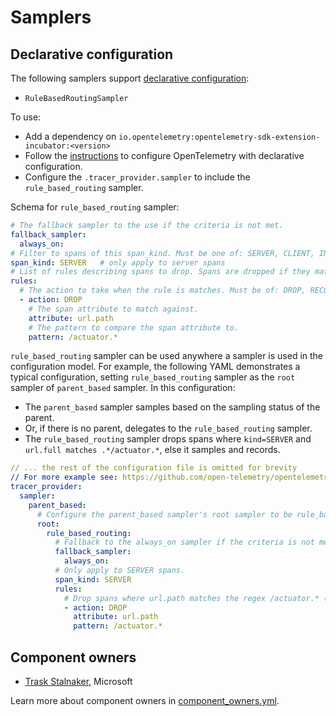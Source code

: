 # Samplers

## Declarative configuration

The following samplers support [declarative configuration](https://github.com/open-telemetry/opentelemetry-specification/tree/main/specification/configuration#declarative-configuration):

* `RuleBasedRoutingSampler`

To use:

* Add a dependency on `io.opentelemetry:opentelemetry-sdk-extension-incubator:<version>`
* Follow the [instructions](https://github.com/open-telemetry/opentelemetry-java/blob/main/sdk-extensions/incubator/README.md#file-configuration) to configure OpenTelemetry with declarative configuration.
* Configure the `.tracer_provider.sampler` to include the `rule_based_routing` sampler.

Schema for `rule_based_routing` sampler:

```yaml
# The fallback sampler to the use if the criteria is not met.
fallback_sampler:
  always_on:
# Filter to spans of this span_kind. Must be one of: SERVER, CLIENT, INTERNAL, CONSUMER, PRODUCER.
span_kind: SERVER   # only apply to server spans
# List of rules describing spans to drop. Spans are dropped if they match one of the rules.
rules:
  # The action to take when the rule is matches. Must be of: DROP, RECORD_AND_SAMPLE.
  - action: DROP
    # The span attribute to match against.
    attribute: url.path
    # The pattern to compare the span attribute to.
    pattern: /actuator.*
```

`rule_based_routing` sampler can be used anywhere a sampler is used in the configuration model. For example, the following YAML demonstrates a typical configuration, setting `rule_based_routing` sampler as the `root` sampler of `parent_based` sampler. In this configuration:

* The `parent_based` sampler samples based on the sampling status of the parent.
* Or, if there is no parent, delegates to the `rule_based_routing` sampler.
* The `rule_based_routing` sampler drops spans where `kind=SERVER` and `url.full matches .*/actuator.*`, else it samples and records.

```yaml
// ... the rest of the configuration file is omitted for brevity
// For more example see: https://github.com/open-telemetry/opentelemetry-configuration/blob/main/README.md#starter-templates
tracer_provider:
  sampler:
    parent_based:
      # Configure the parent_based sampler's root sampler to be rule_based_routing sampler.
      root:
        rule_based_routing:
          # Fallback to the always_on sampler if the criteria is not met.
          fallback_sampler:
            always_on:
          # Only apply to SERVER spans.
          span_kind: SERVER
          rules:
            # Drop spans where url.path matches the regex /actuator.* (i.e. spring boot actuator endpoints).
            - action: DROP
              attribute: url.path
              pattern: /actuator.*
```

## Component owners

- [Trask Stalnaker](https://github.com/trask), Microsoft

Learn more about component owners in [component_owners.yml](../.github/component_owners.yml).
